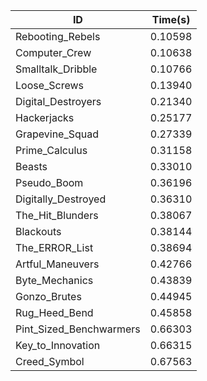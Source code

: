 |ID|Time(s)|
|-|-|
|Rebooting_Rebels|0.10598|
|Computer_Crew|0.10638|
|Smalltalk_Dribble|0.10766|
|Loose_Screws|0.13940|
|Digital_Destroyers|0.21340|
|Hackerjacks|0.25177|
|Grapevine_Squad|0.27339|
|Prime_Calculus|0.31158|
|Beasts|0.33010|
|Pseudo_Boom|0.36196|
|Digitally_Destroyed|0.36310|
|The_Hit_Blunders|0.38067|
|Blackouts|0.38144|
|The_ERROR_List|0.38694|
|Artful_Maneuvers|0.42766|
|Byte_Mechanics|0.43839|
|Gonzo_Brutes|0.44945|
|Rug_Heed_Bend|0.45858|
|Pint_Sized_Benchwarmers|0.66303|
|Key_to_Innovation|0.66315|
|Creed_Symbol|0.67563|
